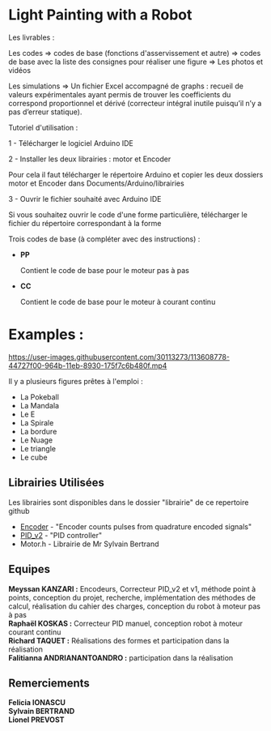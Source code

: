 # Light Painting with a Robot

Les livrables :

Les codes
  => codes de base (fonctions d'asservissement et autre)
  => codes de base avec la liste des consignes pour réaliser une figure
  => Les photos et vidéos

Les simulations
=> Un fichier Excel accompagné de graphs : recueil de valeurs expérimentales ayant permis de trouver les coefficients du correspond proportionnel et dérivé (correcteur intégral inutile puisqu’il n’y a pas d’erreur statique).




Tutoriel d'utilisation : 


1 - Télécharger le logiciel Arduino IDE


2 - Installer les deux librairies : motor et Encoder

Pour cela il faut télécharger le répertoire Arduino et copier les deux dossiers motor et Encoder dans Documents/Arduino/librairies


3 - Ouvrir le fichier souhaité avec Arduino IDE

Si vous souhaitez ouvrir le code d'une forme particulière, télécharger le fichier du répertoire correspondant à la forme



Trois codes de base (à compléter avec des instructions) :

- **PP**
  
  Contient le code de base pour le moteur pas à pas

- **CC**
  
  Contient le code de base pour le moteur à courant continu
  
# Examples : 


https://user-images.githubusercontent.com/30113273/113608778-44727f00-964b-11eb-8930-175f7c6b480f.mp4




Il y a plusieurs figures prêtes à l'emploi :
- La Pokeball
- La Mandala
- Le E
- La Spirale
- La bordure
- Le Nuage
- Le triangle
- Le cube

## Librairies Utilisées

Les librairies sont disponibles dans le dossier "librairie" de ce repertoire github

* [Encoder](https://github.com/PaulStoffregen/Encoder) - "Encoder counts pulses from quadrature encoded signals"
* [PID_v2](https://github.com/gelraen/Arduino-PID-Library) - "PID controller"
* Motor.h - Librairie de Mr Sylvain Bertrand

## Equipes

**Meyssan KANZARI :** Encodeurs, Correcteur PID_v2 et v1, méthode point à points, conception du projet, recherche, implémentation des méthodes de calcul, réalisation du cahier des charges, conception du robot à moteur pas à pas  
**Raphaël KOSKAS :** Correcteur PID manuel, conception robot à moteur courant continu  
**Richard TAQUET :** Réalisations des formes et participation dans la réalisation  
**Falitianna ANDRIANANTOANDRO :** participation dans la réalisation  

## Remerciements

**Felicia IONASCU**  
**Sylvain BERTRAND**  
**Lionel PREVOST**  
